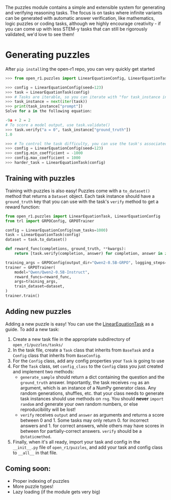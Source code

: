 The puzzles module contains a simple and extensible system for generating and verifying reasoning tasks.
The focus is on tasks where infinite variants can be generated with automatic answer verification, like mathematics, logic puzzles or coding tasks, although
we highly encourage creativity - if you can come up with less STEM-y tasks that can still be rigorously validated, we'd love to see them!

# Generating puzzles

After `pip install`ing the open-r1 repo, you can very quickly get started

```python
>>> from open_r1.puzzles import LinearEquationConfig, LinearEquationTask

>>> config = LinearEquationConfig(seed=123)
>>> task = LinearEquationTask(config)
>>> # Tasks are iterable, so you can iterate with "for task_instance in task:"
>>> task_instance = next(iter(task))
>>> print(task_instance["prompt"])
Solve for a in the following equation:

-9a + 2 = 2
# To score a model output, use task.validate()
>>> task.verify("a = 0", task_instance["ground_truth"])
1.0

>>> # To control the task difficulty, you can use the task's associated config
>>> config = LinearEquationConfig(seed=123)
>>> config.min_coefficient = -1000
>>> config.max_coefficient = 1000
>>> harder_task = LinearEquationTask(config)
```

## Training with puzzles

Training with puzzles is also easy! Puzzles come with a `to_dataset()` method that returns a `Dataset` object. Each
task instance should have a `ground_truth` key that you can use with the task's `verify` method to get a reward
function:

```python
from open_r1.puzzles import LinearEquationTask, LinearEquationConfig
from trl import GRPOConfig, GRPOTrainer

config = LinearEquationConfig(num_tasks=1000)
task = LinearEquationTask(config)
dataset = task.to_dataset()

def reward_func(completions, ground_truth, **kwargs):
    return [task.verify(completion, answer) for completion, answer in zip(completions, ground_truth)]

training_args = GRPOConfig(output_dir="Qwen2-0.5B-GRPO", logging_steps=10)
trainer = GRPOTrainer(
    model="Qwen/Qwen2-0.5B-Instruct",
    reward_funcs=reward_func,
    args=training_args,
    train_dataset=dataset,
)
trainer.train()
```

## Adding new puzzles

Adding a new puzzle is easy! You can use the [LinearEquationTask](https://github.com/huggingface/open-r1/blob/main/src/open_r1/puzzles/tasks/math/algebra/linear_equations.py)
as a guide. To add a new task:

1) Create a new task file in the appropriate subdirectory of `open_r1/puzzles/tasks/`
2) In the task file, create a `Task` class that inherits from `BaseTask` and a `Config` class that inherits from `BaseConfig`.
3) For the `Config` class, add any config properties your `Task` is going to use
4) For the `Task` class, set `config_class` to the `Config` class you just created and implement two methods:
    - `generate_sample` should return a dict containing the question and the `ground_truth` answer. Importantly, the task receives `rng` as an argument,
      which is an instance of a NumPy generator class. Any random generations, shuffles, etc. that your class needs to generate task instances
      should use methods on `rng`. You should **never** `import random` and generate your own random numbers, or else reproducibility will be lost!
    - `verify` receives `output` and `answer` as arguments and returns a score between 0 and 1. Some tasks may only return 0. for incorrect answers
      and 1. for correct answers, while others may have scores in between for partially-correct answers. `verify` should be a `@staticmethod`.
5) Finally, when it's all ready, import your task and config in the `__init__.py` file of `open_r1/puzzles`, and add your
   task and config class to `__all__` in that file.

## Coming soon:

- Proper indexing of puzzles
- More puzzle types!
- Lazy loading (if the module gets very big)